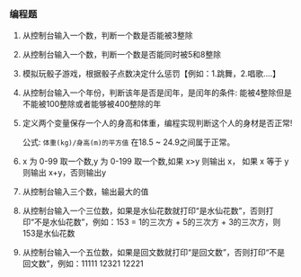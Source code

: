 ### 编程题

1. 从控制台输入一个数，判断一个数是否能被3整除

2. 从控制台输入一个数，判断一个数是否能同时被5和8整除

3. 模拟玩骰子游戏，根据骰子点数决定什么惩罚【例如：1.跳舞，2.唱歌....】

4. 从控制台输入一个年份，判断该年是否是闰年，是闰年的条件: 能被4整除但是不能被100整除或者能够被400整除的年

5. 定义两个变量保存一个人的身高和体重，编程实现判断这个人的身材是否正常!

   公式: `体重(kg)/身高(m)的平方值` 在18.5 ~ 24.9之间属于正常。

6. x 为 0-99 取一个数,y 为 0-199 取一个数,如果 x>y 则输出 x， 如果 x 等于 y 则输出 x+y，否则输出y

7. 从控制台输入三个数，输出最大的值

8. 从控制台输入一个三位数，如果是水仙花数就打印“是水仙花数”，否则打印“不是水仙花数”，例如：153 = 1的三次方 + 5的三次方 + 3的三次方，则153是水仙花数

9. 从控制台输入一个五位数，如果是回文数就打印“是回文数”，否则打印“不是回文数”，例如：11111   12321   12221

